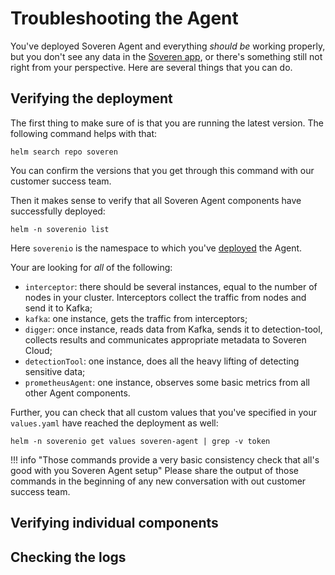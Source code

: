# Troubleshooting the Agent

You've deployed Soveren Agent and everything _should be_ working properly, but you don't see any data in the [Soveren app](https://app.soveren.io/), or there's something still not right from your perspective. Here are several things that you can do.

## Verifying the deployment

The first thing to make sure of is that you are running the latest version. The following command helps with that:

```shell
helm search repo soveren
```

You can confirm the versions that you get through this command with our customer success team.

Then it makes sense to verify that all Soveren Agent components have successfully deployed:

```shell
helm -n soverenio list
```

Here `soverenio` is the namespace to which you've [deployed](../../getting-started/quick-start/) the Agent.

Your are looking for _all_ of the following:

* `interceptor`: there should be several instances, equal to the number of nodes in your cluster. Interceptors collect the traffic from nodes and send it to Kafka;
* `kafka`: one instance, gets the traffic from interceptors;
* `digger`: once instance, reads data from Kafka, sends it to detection-tool, collects results and communicates appropriate metadata to Soveren Cloud;
* `detectionTool`: one instance, does all the heavy lifting of detecting sensitive data;
* `prometheusAgent`: one instance, observes some basic metrics from all other Agent components.

Further, you can check that all custom values that you've specified in your `values.yaml` have reached the deployment as well:

```shell
helm -n soverenio get values soveren-agent | grep -v token
```

!!! info "Those commands provide a very basic consistency check that all's good with you Soveren Agent setup"
    Please share the output of those commands in the beginning of any new conversation with out customer success team.

## Verifying individual components

## Checking the logs
